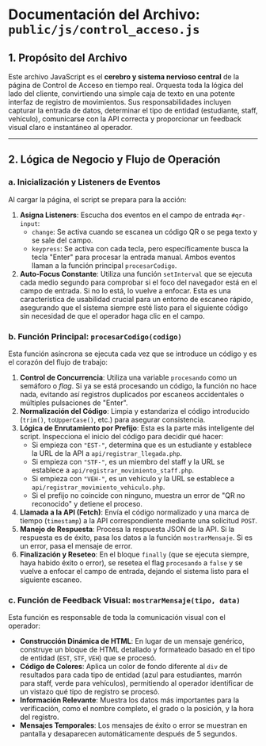 # Documentación del Archivo: `public/js/control_acceso.js`

## 1. Propósito del Archivo

Este archivo JavaScript es el **cerebro y sistema nervioso central** de la página de Control de Acceso en tiempo real. Orquesta toda la lógica del lado del cliente, convirtiendo una simple caja de texto en una potente interfaz de registro de movimientos. Sus responsabilidades incluyen capturar la entrada de datos, determinar el tipo de entidad (estudiante, staff, vehículo), comunicarse con la API correcta y proporcionar un feedback visual claro e instantáneo al operador.

---

## 2. Lógica de Negocio y Flujo de Operación

### a. Inicialización y Listeners de Eventos

Al cargar la página, el script se prepara para la acción:

1.  **Asigna Listeners**: Escucha dos eventos en el campo de entrada `#qr-input`:
    *   `change`: Se activa cuando se escanea un código QR o se pega texto y se sale del campo.
    *   `keypress`: Se activa con cada tecla, pero específicamente busca la tecla "Enter" para procesar la entrada manual. Ambos eventos llaman a la función principal `procesarCodigo`.
2.  **Auto-Focus Constante**: Utiliza una función `setInterval` que se ejecuta cada medio segundo para comprobar si el foco del navegador está en el campo de entrada. Si no lo está, lo vuelve a enfocar. Esta es una característica de usabilidad crucial para un entorno de escaneo rápido, asegurando que el sistema siempre esté listo para el siguiente código sin necesidad de que el operador haga clic en el campo.

### b. Función Principal: `procesarCodigo(codigo)`

Esta función asíncrona se ejecuta cada vez que se introduce un código y es el corazón del flujo de trabajo:

1.  **Control de Concurrencia**: Utiliza una variable `procesando` como un semáforo o *flag*. Si ya se está procesando un código, la función no hace nada, evitando así registros duplicados por escaneos accidentales o múltiples pulsaciones de "Enter".
2.  **Normalización del Código**: Limpia y estandariza el código introducido (`trim()`, `toUpperCase()`, etc.) para asegurar consistencia.
3.  **Lógica de Enrutamiento por Prefijo**: Esta es la parte más inteligente del script. Inspecciona el inicio del código para decidir qué hacer:
    *   Si empieza con `"EST-"`, determina que es un estudiante y establece la URL de la API a `api/registrar_llegada.php`.
    *   Si empieza con `"STF-"`, es un miembro del staff y la URL se establece a `api/registrar_movimiento_staff.php`.
    *   Si empieza con `"VEH-"`, es un vehículo y la URL se establece a `api/registrar_movimiento_vehiculo.php`.
    *   Si el prefijo no coincide con ninguno, muestra un error de "QR no reconocido" y detiene el proceso.
4.  **Llamada a la API (Fetch)**: Envía el código normalizado y una marca de tiempo (`timestamp`) a la API correspondiente mediante una solicitud `POST`.
5.  **Manejo de Respuesta**: Procesa la respuesta JSON de la API. Si la respuesta es de éxito, pasa los datos a la función `mostrarMensaje`. Si es un error, pasa el mensaje de error.
6.  **Finalización y Reseteo**: En el bloque `finally` (que se ejecuta siempre, haya habido éxito o error), se resetea el flag `procesando` a `false` y se vuelve a enfocar el campo de entrada, dejando el sistema listo para el siguiente escaneo.

### c. Función de Feedback Visual: `mostrarMensaje(tipo, data)`

Esta función es responsable de toda la comunicación visual con el operador:

*   **Construcción Dinámica de HTML**: En lugar de un mensaje genérico, construye un bloque de HTML detallado y formateado basado en el tipo de entidad (`EST`, `STF`, `VEH`) que se procesó.
*   **Código de Colores**: Aplica un color de fondo diferente al `div` de resultados para cada tipo de entidad (azul para estudiantes, marrón para staff, verde para vehículos), permitiendo al operador identificar de un vistazo qué tipo de registro se procesó.
*   **Información Relevante**: Muestra los datos más importantes para la verificación, como el nombre completo, el grado o la posición, y la hora del registro.
*   **Mensajes Temporales**: Los mensajes de éxito o error se muestran en pantalla y desaparecen automáticamente después de 5 segundos.
